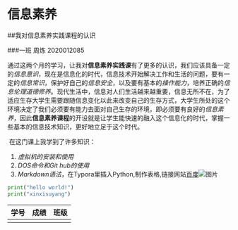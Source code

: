 # 信息素养
##我对信息素养实践课程的认识

###一班 周炼 2020012085

​	    通过这两个月的学习，让我对**信息素养实践课**有了更多的认识，我们应该具备一定的*信息意识*，现在是信息化的时代，信息技术开始解决工作和生活的问题，要有一定的*信息常识*，保护好自己的*信息安全*，以及要有基本的*操作能力*，培养正确的*信息伦理道德修养*。现代生活中，信息对人们生活越来越重要，信息无所不在，为了适应生存大学生需要跟随信息变化以此来改变自己的生存方式，大学生所处的这个环境决定了我们必须要有能力去面对自己生存的环境，即必须要有良好的*信息素养*，因此**信息素养课程**的开设就是让学生能快速的融入这个信息化的时代，掌握一些基本的信息技术知识，更好地立足于这个时代。

​	在这门课上我学到了许多知识：

1. *虚拟机的安装和使用*
2. *DOS命令和Git hub的使用*
3. *Markdown语法*，在Typora里插入Python,制作表格,链接网站[百度](http://www.baidu.com)![图片](https://www.baidu.com/img/flexible/logo/pc/result.png)

```python
print("hello world!")
print("xinxisuyang")
```

| 学号 | 成绩 | 班级 |
| ---- | ---- | ---- |
|      |      |      |

